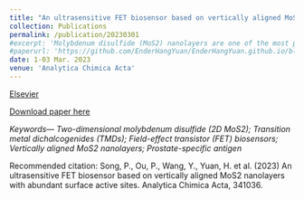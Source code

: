 ```yaml
---
title: "An ultrasensitive FET biosensor based on vertically aligned MoS2 nanolayers with abundant surface active sites"
collection: Publications
permalink: /publication/20230301
#excerpt: 'Molybdenum disulfide (MoS2) nanolayers are one of the most promising two-dimensional (2D) nanomaterials for constructing next-generation field-effect transistor (FET) biosensors. In this article, we report an ultrasensitive FET biosensor that integrates a novel format of 2D MoS2, vertically-aligned MoS2 nanolayers (VAMNs), as the channel material for label-free detection of the prostate-specific antigen (PSA). The developed VAMNs-based FET biosensor shows two distinctive advantages. First, the VAMNs can be facilely grown using the conventional chemical vapor deposition (CVD) method, permitting easy fabrication and potential mass device production. Second, the unique advantage of the VAMNs for biosensor development lies in its abundant surface-exposed active edge sites that possess a high binding affinity with thiol-based linkers, which overcomes the challenge of molecule functionalization on the conventional planar MoS2 nanolayers. The high binding affinity between 11-mercaptoundecanoic acid and the VAMNs was demonstrated through experimental surface characterization and theoretical calculations via density functional theory. The FET biosensor allows rapid (within 20 min) and ultrasensitive PSA detection in human serum with simple operations (limit of detection: 800 fg mL−1). This FET biosensor offers excellent features such as ultrahigh sensitivity, ease of fabrication, and short assay time, and thereby possesses significant potential for early-stage diagnosis of life-threatening diseases.'
#paperurl: 'https://github.com/EnderHangYuan/EnderHangYuan.github.io/blob/master/_publications/2023-3-1-An%20ultrasensitive%20FET%20biosensor%20based%20on%20vertically%20aligned%20MoS2%20nanolayers%20with%20abundant%20surface%20active%20sites.pdf'
date: 1-03 Mar. 2023
venue: 'Analytica Chimica Acta'
---
```


[Elsevier](https://www.sciencedirect.com/science/article/pii/S000326702300257X)

[Download paper here](https://github.com/EnderHangYuan/EnderHangYuan.github.io/blob/master/_publications/2023-3-1-An%20ultrasensitive%20FET%20biosensor%20based%20on%20vertically%20aligned%20MoS2%20nanolayers%20with%20abundant%20surface%20active%20sites.pdf)

<i>Keywords— Two-dimensional molybdenum disulfide (2D MoS2); Transition metal dichalcogenides (TMDs); Field-effect transistor (FET) biosensors; Vertically aligned MoS2 nanolayers; Prostate-specific antigen </i>

Recommended citation: Song, P., Ou, P., Wang, Y., Yuan, H. et al. (2023) An ultrasensitive FET biosensor based on vertically aligned MoS2 nanolayers with abundant surface active sites. Analytica Chimica Acta, 341036.
